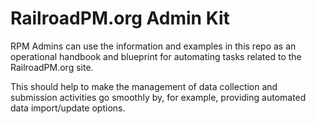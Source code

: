 # RailroadPM.org Admin Kit

RPM Admins can use the information and examples in this repo as an operational handbook and blueprint for automating tasks related to the RailroadPM.org site.

This should help to make the management of data collection and submission activities go smoothly by, for example, providing automated data import/update options.
